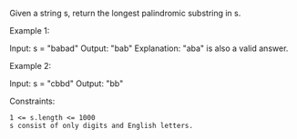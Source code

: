 Given a string s, return the longest
palindromic
substring
in s.



Example 1:

Input: s = "babad"
Output: "bab"
Explanation: "aba" is also a valid answer.

Example 2:

Input: s = "cbbd"
Output: "bb"



Constraints:

    1 <= s.length <= 1000
    s consist of only digits and English letters.
